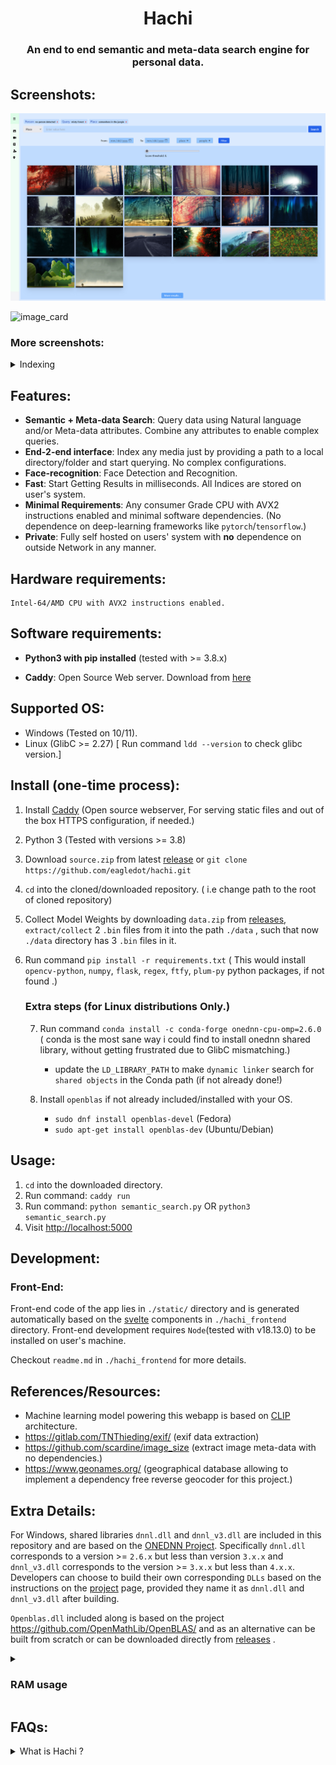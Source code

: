 <h1 align="center">Hachi</h1>

<h3 align="center">
    An end to end semantic and meta-data search engine for personal data.
</h1>

## Screenshots:
![query](/images/assets/screenshot_query.png "query screenshot")

![image_card](/image/assets/screenshot_image_card.png "image card screenshot")

### More screenshots:
	
<details>
	<summary>Indexing</summary>
    <img src = "/assets/screenshot_indexing.png" alt="screenshot indexing">
</details>

## Features:
- **Semantic + Meta-data Search**: Query data using Natural language and/or Meta-data attributes. Combine any attributes to enable complex queries.
- **End-2-end interface**: Index any media just by providing a path to a local directory/folder and start querying. No complex configurations. 
- **Face-recognition**: Face Detection and Recognition.
- **Fast**: Start Getting Results in milliseconds. All Indices are stored on user's system.
- **Minimal Requirements**: Any consumer Grade CPU with AVX2 instructions enabled and minimal software dependencies. (No dependence on deep-learning frameworks like ``pytorch``/``tensorflow``.)
- **Private**: Fully self hosted on users' system with **no** dependence on outside Network in any manner.

## Hardware requirements:
    Intel-64/AMD CPU with AVX2 instructions enabled.

## Software requirements:
-   **Python3 with pip installed** (tested with >= 3.8.x)

-   **Caddy**:  Open Source Web server. Download from [here](https://caddyserver.com/docs/install)

## Supported OS:
* Windows (Tested on 10/11).
* Linux   (GlibC >= 2.27)         [ Run command ``ldd --version`` to check glibc version.]

## Install (one-time process):

1. Install [Caddy](https://caddyserver.com/docs/install) (Open source webserver, For serving static files and out of the box HTTPS configuration, if needed.)
2. Python 3 (Tested with versions >= 3.8)
3. Download ``source.zip``  from latest [release](https://github.com/eagledot/hachi/releases) or ``git clone https://github.com/eagledot/hachi.git``
4. ``cd`` into the cloned/downloaded repository.       ( i.e change path to the root of cloned repository)
5. Collect Model Weights by downloading ``data.zip`` from  [releases](https://github.com/eagledot/hachi/releases/download/v1.0/data.zip), ``extract/collect`` 2 `.bin` files from it into the path ``./data`` , such that now ``./data`` directory has 3 ``.bin`` files in it.
6. Run command ``pip install -r requirements.txt``   ( This would install ``opencv-python``, ``numpy``, ``flask``, ``regex``, ``ftfy``, ``plum-py`` python packages, if not found .)

    ### Extra steps (for Linux distributions Only.)

    7. Run command ``conda install -c conda-forge onednn-cpu-omp=2.6.0`` ( conda is the most sane way i could find to install onednn shared library, without getting frustrated due to GlibC mismatching.)

        * update the ``LD_LIBRARY_PATH`` to make ``dynamic linker`` search for ``shared objects`` in the Conda path (if     not already done!)

    8. Install ``openblas`` if not already included/installed with your OS.
        *   ``sudo dnf install openblas-devel`` (Fedora)
        *   ``sudo apt-get install openblas-dev``  (Ubuntu/Debian)

## Usage:
1. ``cd`` into the downloaded directory.
2.  Run command: ``caddy run``
3. Run command: ``python semantic_search.py``  OR ``python3 semantic_search.py``
4. Visit [http://localhost:5000](http://localhost:5000)

## Development:

### Front-End:
Front-end code of the app lies in ``./static/`` directory and is generated automatically based on the [svelte](https://svelte.dev/) components in ``./hachi_frontend`` directory.
Front-end development requires ``Node``(tested with v18.13.0) to be installed on user's machine.

Checkout ``readme.md`` in ``./hachi_frontend`` for more details. 


## References/Resources:
* Machine learning model powering this webapp is based on [CLIP](https://github.com/openai/CLIP) architecture.
* https://gitlab.com/TNThieding/exif/ (exif data extraction)
* https://github.com/scardine/image_size (extract image meta-data with no dependencies.)
* https://www.geonames.org/   (geographical database allowing to implement a dependency free reverse geocoder for this project.)

## Extra Details:
For Windows, shared libraries  ``dnnl.dll`` and ``dnnl_v3.dll`` are included in this repository and are based on the [ONEDNN Project](https://github.com/oneapi-src/oneDNN).
Specifically ``dnnl.dll`` corresponds to a version >= ``2.6.x`` but less than version ``3.x.x`` and ``dnnl_v3.dll`` corresponds to the version >= ``3.x.x`` but less than ``4.x.x``.
Developers can choose to build their own corresponding ``DLLs`` based on the instructions on the [project](https://github.com/oneapi-src/oneDNN#requirements-for-building-from-source) page, provided they name it as ``dnnl.dll`` and ``dnnl_v3.dll`` after building.

``Openblas.dll`` included along is based on the project https://github.com/OpenMathLib/OpenBLAS/ and as an alternative can be built from scratch or can be downloaded directly from [releases](https://github.com/OpenMathLib/OpenBLAS/releases) . 

<details>
  <summary><h3>RAM usage</h3></summary>
  Server hovers at 1100 Mb of RAM usage, which also includes around 650 Mb usage by CLIP Machine-learning model.
  In future, idea is to use ``image-encoder`` only during indexing, which should save us about 350 Mb RAM usage.
</details>



## FAQs:

<details>
	<summary>What is Hachi ?</summary>

Hachi is an end to end semantic and meta-data search engine for personal data.	

**end to end**: It takes care of embeddings generation, meta-data extraction, storage, and retrieval without any intervention for data in a directory pointed to by user. It doesn't modify original data in any form.   	

**Semantic**:   Understands natural language query.

**meta-data**:  Extracts possible meta-data like `filename`, `directory`, available `exif-data` for a resource like an image. 

**Search**:    Provides an unified interface to allow search using semantic and/or meta-data attributes, hence allowing complex queries.


</details>